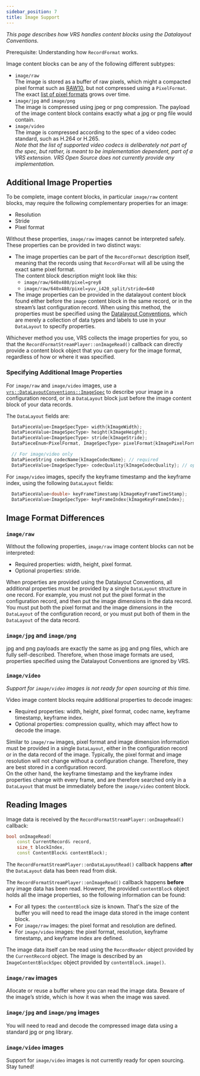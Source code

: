 ```yaml
---
sidebar_position: 7
title: Image Support
---
```


_This page describes how VRS handles content blocks using the Datalayout Conventions._

Prerequisite: Understanding how `RecordFormat` works.

Image content blocks can be any of the following different subtypes:

- `image/raw`  
   The image is stored as a buffer of raw pixels, which might a compacted pixel format such as [RAW10](https://developer.android.com/reference/android/graphics/ImageFormat#RAW10), but not compressed using a `PixelFormat`.  
   The exact [list of pixel formats](https://github.com/facebookresearch/vrs/blob/main/vrs/RecordFormat.h#L49-L68) grows over time.
- `image/jpg` and `image/png`  
   The image is compressed using jpeg or png compression. The payload of the image content block contains exactly what a jpg or png file would contain.
- `image/video`  
   The image is compressed according to the spec of a video codec standard, such as H.264 or H.265.  
   _Note that the list of supported video codecs is deliberately not part of the spec, but rather, is meant to be implementation dependent, part of a VRS extension. VRS Open Source does not currently provide any implementation._

## Additional Image Properties

To be complete, image content blocks, in particular `image/raw` content blocks, may require the following complementary properties for an image:

- Resolution
- Stride
- Pixel format

Without these properties, `image/raw` images cannot be interpreted safely. These properties can be provided in two distinct ways:

- The image properties can be part of the `RecordFormat` description itself, meaning that the records using that `RecordFormat` will all be using the exact same pixel format.  
  The content block description might look like this:
  - `image/raw/640x480/pixel=grey8`
  - `image/raw/640x480/pixel=yuv_i420_split/stride=640`
- The image properties can be provided in the datalayout content block found either before the `image` content block in the same record, or in the stream’s last configuration record. When using this method, the properties must be specified using the [Datalayout Conventions](https://github.com/facebookresearch/vrs/blob/main/vrs/DataLayoutConventions.h#L61-L64), which are merely a collection of data types and labels to use in your `DataLayout` to specify properties.

Whichever method you use, VRS collects the image properties for you, so that the `RecordFormatStreamPlayer::onImageRead()` callback can directly provide a content block object that you can query for the image format, regardless of how or where it was specified.

### Specifying Additional Image Properties

For `image/raw` and `image/video` images, use a [`vrs::DataLayoutConventions::ImageSpec`](https://github.com/facebookresearch/vrs/blob/main/vrs/DataLayoutConventions.h#L59) to describe your image in a configuration record, or in a `DataLayout` block just before the image content block of your data records.

The `DataLayout` fields are:

```cpp
  DataPieceValue<ImageSpecType> width{kImageWidth};
  DataPieceValue<ImageSpecType> height{kImageHeight};
  DataPieceValue<ImageSpecType> stride{kImageStride};
  DataPieceEnum<PixelFormat, ImageSpecType> pixelFormat{kImagePixelFormat};

  // For image/video only
  DataPieceString codecName{kImageCodecName}; // required
  DataPieceValue<ImageSpecType> codecQuality{kImageCodecQuality}; // optional
```

For `image/video` images, specify the keyframe timestamp and the keyframe index, using the following `DataLayout` fields:

```cpp
  DataPieceValue<double> keyFrameTimestamp{kImageKeyFrameTimeStamp};
  DataPieceValue<ImageSpecType> keyFrameIndex{kImageKeyFrameIndex};
```

## Image Format Differences

### `image/raw`

Without the following properties, `image/raw` image content blocks can not be interpreted:

- Required properties: width, height, pixel format.
- Optional properties: stride.

When properties are provided using the Datalayout Conventions, all additional properties must be provided by a single `DataLayout` structure in one record. For example, you must not put the pixel format in the configuration record, and then put the image dimensions in the data record. You must put both the pixel format and the image dimensions in the `DataLayout` of the configuration record, or you must put both of them in the `DataLayout` of the data record.

### `image/jpg` and `image/png`

jpg and png payloads are exactly the same as jpg and png files, which are fully self-described. Therefore, when those image formats are used, properties specified using the Datalayout Conventions are ignored by VRS.

### `image/video`

_Support for `image/video` images is not ready for open sourcing at this time._

Video image content blocks require additional properties to decode images:

- Required properties: width, height, pixel format, codec name, keyframe timestamp, keyframe index.
- Optional properties: compression quality, which may affect how to decode the image.

Similar to `image/raw` images, pixel format and image dimension information must be provided in a single `DataLayout`, either in the configuration record or in the data record of the image. Typically, the pixel format and image resolution will not change without a configuration change. Therefore, they are best stored in a configuration record.  
On the other hand, the keyframe timestamp and the keyframe index properties change with every frame, and are therefore searched only in a `DataLayout` that must be immediately before the `image/video` content block.

## Reading Images

Image data is received by the `RecordFormatStreamPlayer::onImageRead()` callback:

```cpp
bool onImageRead(
    const CurrentRecord& record,
    size_t blockIndex,
    const ContentBlock& contentBlock);
```

The `RecordFormatStreamPlayer::onDataLayoutRead()` callback happens **after** the `DataLayout` data has been read from disk.

The `RecordFormatStreamPlayer::onImageRead()` callback happens **before** any image data has been read. However, the provided `contentBlock` object holds all the image properties, so the following information can be found:

- For all types: the `contentBlock` size is known. That's the size of the buffer you will need to read the image data stored in the image content block.
- For `image/raw` images: the pixel format and resolution are defined.
- For `image/video` images: the pixel format, resolution, keyframe timestamp, and keyframe index are defined.

The image data itself can be read using the `RecordReader` object provided by the `CurrentRecord` object. The image is described by an `ImageContentBlockSpec` object provided by `contentBlock.image()`.

### `image/raw` images

Allocate or reuse a buffer where you can read the image data. Beware of the image’s stride, which is how it was when the image was saved.

### `image/jpg` and `image/png` images

You will need to read and decode the compressed image data using a standard jpg or png library.

### `image/video` images

Support for `image/video` images is not currently ready for open sourcing. Stay tuned!
